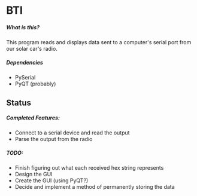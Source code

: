 # BTI

##### What is this?
This program reads and displays data sent to a computer's serial port from our solar car's radio.

##### Dependencies
* PySerial
* PyQT (probably)

## Status

##### Completed Features:
* Connect to a serial device and read the output
* Parse the output from the radio

##### TODO:
* Finish figuring out what each received hex string represents
* Design the GUI
* Create the GUI (using PyQT?)
* Decide and implement a method of permanently storing the data
